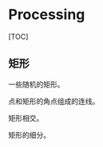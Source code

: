 # Processing

[TOC]

<!-- ## 点

随机位置的点。

<Article-C211026-Point-Point001 />

上密下疏的点。

<Article-C211026-Point-Point002 />

使用三角函数公式使得点的范围在圆形内部。

<Article-C211026-Point-Point003 />

让点在圆内均匀排列。

<Article-C211026-Point-Point004 />

用线段连接在一定范围内的点。

<Article-C211026-Point-Point005 />

点绕圆心旋转。

<Article-C211026-Point-Point006 />

使点绕随机生成的下一个点旋转。

<Article-C211026-Point-Point007 />

使点绕随机生成的下一个点旋转并连线。

<Article-C211026-Point-Point008 />

使用带透明度的线段也可以画，但是会有折痕。

<Article-C211026-Point-Point009 />

## 向量

平面内随机方向运动的点。

<Article-C211026-Vector-Vector001 />

点向中心点聚拢。

<Article-C211026-Vector-Vector002 />

点被中心点排斥。

<Article-C211026-Vector-Vector003 />

有吸引力的点进行移动。

<Article-C211026-Vector-Vector004 />

## 线段

等间距的线段。

<Article-C211026-Line-Line001 />

使用柏林噪音得到平滑的随机 Y 轴坐标变换。

<Article-C211026-Line-Line002 />

等比数列排布。

<Article-C211026-Line-Line003 />

线段一端点旋转，另一端点不动。

<Article-C211026-Line-Line004 />

线段的两端点都旋转，但两端点旋转中心不同。

<Article-C211026-Line-Line005 />

线段的两端点都围绕圆心旋转。

<Article-C211026-Line-Line006 />

使用插值法将线段内的点两两连接（这就是一次贝塞尔曲线吧）。

<Article-C211026-Line-Line007 />

线段的交点。

<Article-C211026-Line-Line008 />

线段旋转并在与其他线段相交时才绘制。

<Article-C211026-Line-Line009 />

线的分裂。

<Article-C211026-Line-Line010 />

## 圆形

一些随机的圆，透明度和面积相关。

<Article-C211026-Circle-Circle001 />

近似均匀铺满的圆形。

<Article-C211026-Circle-Circle002 />

使用螺旋布局用圆形将区域铺满。

<Article-C211026-Circle-Circle003 />

圆相交。

<Article-C211026-Circle-Circle004 />

## 三角形

一些随机的三角形。

<Article-C211026-Triangle-Triangle001 />

用三角形的外接圆来绘制阴影。

<Article-C211026-Triangle-Triangle002 />

使三角形顶点不断运动。

<Article-C211026-Triangle-Triangle003 />

利用线段插值产生新的三角形。

<Article-C211026-Triangle-Triangle004 />

三角形细分，并控制细分的顺序。

<Article-C211026-Triangle-Triangle005 /> -->

## 矩形

一些随机的矩形。

<Article-C211026-Rectangle-Rectangle001 />

点和矩形的角点组成的连线。

<Article-C211026-Rectangle-Rectangle002 />

矩形相交。

<Article-C211026-Rectangle-Rectangle003 />

矩形的细分。

<Article-C211026-Rectangle-Rectangle004 />